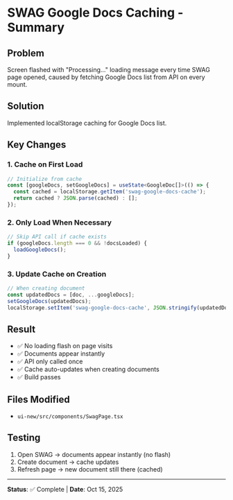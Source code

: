 # SWAG Google Docs Caching - Summary

## Problem
Screen flashed with "Processing..." loading message every time SWAG page opened, caused by fetching Google Docs list from API on every mount.

## Solution
Implemented localStorage caching for Google Docs list.

## Key Changes

### 1. Cache on First Load
```typescript
// Initialize from cache
const [googleDocs, setGoogleDocs] = useState<GoogleDoc[]>(() => {
  const cached = localStorage.getItem('swag-google-docs-cache');
  return cached ? JSON.parse(cached) : [];
});
```

### 2. Only Load When Necessary
```typescript
// Skip API call if cache exists
if (googleDocs.length === 0 && !docsLoaded) {
  loadGoogleDocs();
}
```

### 3. Update Cache on Creation
```typescript
// When creating document
const updatedDocs = [doc, ...googleDocs];
setGoogleDocs(updatedDocs);
localStorage.setItem('swag-google-docs-cache', JSON.stringify(updatedDocs));
```

## Result
- ✅ No loading flash on page visits
- ✅ Documents appear instantly
- ✅ API only called once
- ✅ Cache auto-updates when creating documents
- ✅ Build passes

## Files Modified
- `ui-new/src/components/SwagPage.tsx`

## Testing
1. Open SWAG → documents appear instantly (no flash)
2. Create document → cache updates
3. Refresh page → new document still there (cached)

---
**Status**: ✅ Complete | **Date**: Oct 15, 2025

